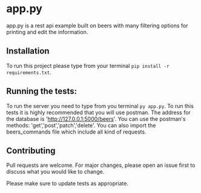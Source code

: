 # app.py

app.py is a rest api example built on beers with many filtering options for printing and edit the information.

## Installation

To run this project please type from your terminal `pip install -r requirements.txt`.


## Running the tests:
To run the server you need to type from you terminal `py app.py`.
To run this tests it is highly recommended that you will use postman.
The address for the database is 'http://127.0.0.1:5000/beers'.
You can use the postman's methods: 'get','post','patch','delete'.
You can also import the beers_commands file which include all kind of requests.


## Contributing
Pull requests are welcome. For major changes, please open an issue first to discuss what you would like to change.

Please make sure to update tests as appropriate.
